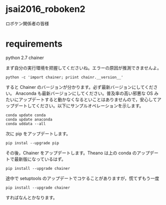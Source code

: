 # jsai2016_roboken2
ロボケン関係者の皆様

# requirements
python 2.7
chainer

まず自分の実行環境を把握してくださいね。エラーの原因が推測できませんよ。
```shell
python -c 'import chainer; priint chainr.__version__'
```
すると Chainer のバージョンが分かります。必ず最新バージョンにしてください。
Anaconda も最新バージョンにしてください。普及率の高い邪悪な OS みたいにアップデートすると動かなくなるといことはありませんので，安心してアップデートしてください。以下にサンプルオペレーションを示します。
```shell
conda update conda
conda update anaconda
conda uddata --all
```
次に pip をアップデートします。
```shell
pip instal --upgrade pip
```
その後，Chainer をアップデートします。Theano は上の conda のアップデートで最新版になっているはず。
```shell
pip install --upgrade chainer
```
途中で setuptools のアップデートでコケることがありますが，慌てずもう一度
```shell
pip install --upgrade chainer 
```
すればなんとかなります。
